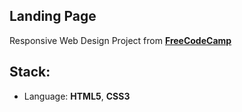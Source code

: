 ## Landing Page 

Responsive Web Design Project from **[FreeCodeCamp](https://www.freecodecamp.org/)**

## Stack:
* Language: **HTML5**, **CSS3**
